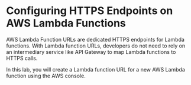 # Configuring HTTPS Endpoints on AWS Lambda Functions

AWS Lambda Function URLs are dedicated HTTPS endpoints for Lambda functions. With Lambda function URLs, developers do not need to rely on an intermediary service like API Gateway to map Lambda functions to HTTPS calls.

In this lab, you will create a Lambda function URL for a new AWS Lambda function using the AWS console. 
